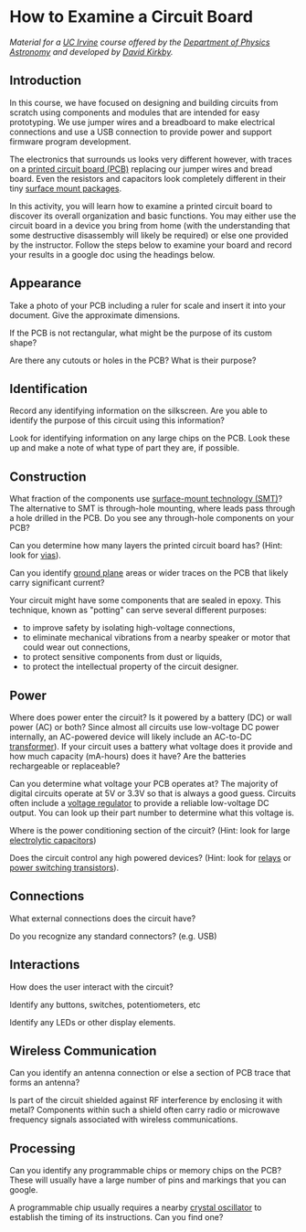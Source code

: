 # How to Examine a Circuit Board

*Material for a [UC Irvine](https://uci.edu/) course offered by the [Department of Physics Astronomy](https://www.physics.uci.edu/) and developed by [David Kirkby](https://faculty.sites.uci.edu/dkirkby/).*

## Introduction

In this course, we have focused on designing and building circuits from scratch using components and modules that are intended for easy prototyping. We use jumper wires and a breadboard to make electrical connections and use a USB connection to provide power and support firmware program development.

The electronics that surrounds us looks very different however, with traces on a [printed circuit board (PCB)](https://en.wikipedia.org/wiki/Printed_circuit_board) replacing our jumper wires and bread board. Even the resistors and capacitors look completely different in their tiny [surface mount packages](https://en.wikipedia.org/wiki/Surface-mount_technology).

In this activity, you will learn how to examine a printed circuit board to discover its overall organization and basic functions. You may either use the circuit board in a device you bring from home (with the understanding that some destructive disassembly will likely be required) or else one provided by the instructor. Follow the steps below to examine your board and record your results in a google doc using the headings below.

## Appearance

Take a photo of your PCB including a ruler for scale and insert it into your document. Give the approximate dimensions.

If the PCB is not rectangular, what might be the purpose of its custom shape?

Are there any cutouts or holes in the PCB? What is their purpose?

## Identification

Record any identifying information on the silkscreen. Are you able to identify the purpose of this circuit using this information?

Look for identifying information on any large chips on the PCB. Look these up and make a note of what type of part they are, if possible.

## Construction

What fraction of the components use [surface-mount technology (SMT)](https://en.wikipedia.org/wiki/Surface-mount_technology)? The alternative to SMT is through-hole mounting, where leads pass through a hole drilled in the PCB. Do you see any through-hole components on your PCB?

Can you determine how many layers the printed circuit board has? (Hint: look for [vias](https://en.wikipedia.org/wiki/Via_(electronics))).

Can you identify [ground plane](https://en.wikipedia.org/wiki/Ground_plane) areas or wider traces on the PCB that likely carry significant current?

Your circuit might have some components that are sealed in epoxy. This technique, known as "potting" can serve several different purposes:
 - to improve safety by isolating high-voltage connections,
 - to eliminate mechanical vibrations from a nearby speaker or motor that could wear out connections,
 - to protect sensitive components from dust or liquids,
 - to protect the intellectual property of the circuit designer.

## Power

Where does power enter the circuit? Is it powered by a battery (DC) or wall power (AC) or both? Since almost all circuits use low-voltage DC power internally, an AC-powered device will likely include an AC-to-DC [transformer](https://en.wikipedia.org/wiki/Transformer)). If your circuit uses a battery what voltage does it provide and how much capacity (mA-hours) does it have? Are the batteries rechargeable or replaceable?

Can you determine what voltage your PCB operates at? The majority of digital circuits operate at 5V or 3.3V so that is always a good guess. Circuits often include a [voltage regulator](https://en.wikipedia.org/wiki/Voltage_regulator) to provide a reliable low-voltage DC output. You can look up their part number to determine what this voltage is.

Where is the power conditioning section of the circuit? (Hint: look for large [electrolytic capacitors](https://en.wikipedia.org/wiki/Electrolytic_capacitor))

Does the circuit control any high powered devices? (Hint: look for [relays](https://en.wikipedia.org/wiki/Relay) or [power switching transistors](https://en.wikipedia.org/wiki/Power_semiconductor_device)).

## Connections

What external connections does the circuit have?

Do you recognize any standard connectors? (e.g. USB)

## Interactions

How does the user interact with the circuit?

Identify any buttons, switches, potentiometers, etc

Identify any LEDs or other display elements.

## Wireless Communication

Can you identify an antenna connection or else a section of PCB trace that forms an antenna?

Is part of the circuit shielded against RF interference by enclosing it with metal? Components within such a shield often carry radio or microwave frequency signals associated with wireless communications.

## Processing

Can you identify any programmable chips or memory chips on the PCB? These will usually have a large number of pins and markings that you can google.

A programmable chip usually requires a nearby [crystal oscillator](https://en.wikipedia.org/wiki/Crystal_oscillator) to establish the timing of its instructions. Can you find one?

